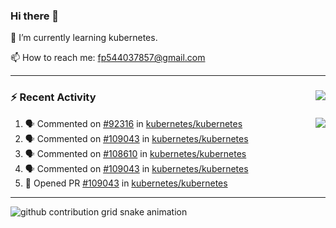 <!--
**Abirdcfly/Abirdcfly** is a ✨ _special_ ✨ repository because its `README.md` (this file) appears on your GitHub profile.

Here are some ideas to get you started:

- 🔭 I’m currently working on ...
- 🌱 I’m currently learning ...
- 👯 I’m looking to collaborate on ...
- 🤔 I’m looking for help with ...
- 💬 Ask me about ...
- 📫 How to reach me: ...
- 😄 Pronouns: ...
- ⚡ Fun fact: ...
-->
### Hi there 👋

🌱  I’m currently learning kubernetes.

📫  How to reach me: fp544037857@gmail.com

---

### :zap: Recent Activity   <img align="right" src="https://komarev.com/ghpvc/?username=Abirdcfly&label=VIEWS&color=brightgreen" />

<img align="right" src="https://github-readme-stats.vercel.app/api?username=abirdcfly&include_all_commits=true&count_private=true&hide_title=true&bg_color=ffffff&show_icons=true&icon_color=1E90FF&text_color=000000" />

<!--START_SECTION:activity-->
1. 🗣 Commented on [#92316](https://github.com/kubernetes/kubernetes/issues/92316) in [kubernetes/kubernetes](https://github.com/kubernetes/kubernetes)
2. 🗣 Commented on [#109043](https://github.com/kubernetes/kubernetes/issues/109043) in [kubernetes/kubernetes](https://github.com/kubernetes/kubernetes)
3. 🗣 Commented on [#108610](https://github.com/kubernetes/kubernetes/issues/108610) in [kubernetes/kubernetes](https://github.com/kubernetes/kubernetes)
4. 🗣 Commented on [#109043](https://github.com/kubernetes/kubernetes/issues/109043) in [kubernetes/kubernetes](https://github.com/kubernetes/kubernetes)
5. 💪 Opened PR [#109043](https://github.com/kubernetes/kubernetes/pull/109043) in [kubernetes/kubernetes](https://github.com/kubernetes/kubernetes)
<!--END_SECTION:activity-->

---

![github contribution grid snake animation](https://raw.githubusercontent.com/Abirdcfly/Abirdcfly/output/github-contribution-grid-snake.svg)
